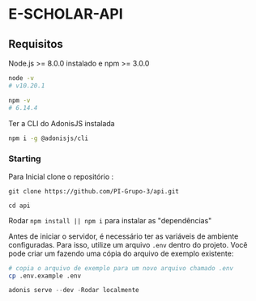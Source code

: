 # E-SCHOLAR-API

## Requisitos

Node.js >= 8.0.0 instalado e npm >= 3.0.0

```bash
node -v
# v10.20.1

npm -v
# 6.14.4
```

Ter a CLI do AdonisJS instalada

```bash
npm i -g @adonisjs/cli
```

### Starting

Para Inicial clone o repositório :

`git clone https://github.com/PI-Grupo-3/api.git`

`cd api`

Rodar `npm install || npm i` para instalar as "dependências"

Antes de iniciar o servidor, é necessário ter as variáveis de ambiente configuradas. Para isso, utilize um arquivo `.env` dentro do projeto. Você pode criar um fazendo uma cópia do arquivo de exemplo existente:

```bash
# copia o arquivo de exemplo para um novo arquivo chamado .env
cp .env.example .env
```

```js
adonis serve --dev -Rodar localmente
```

